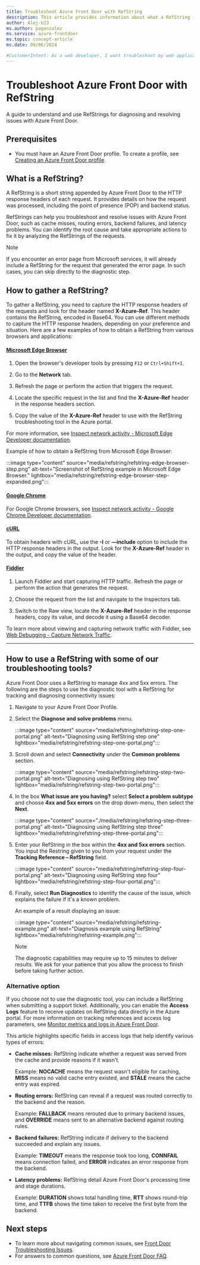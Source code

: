 ```yaml
---
title: Troubleshoot Azure Front Door with RefString 
description: This article provides information about what a RefString is and how to gather them 
author: Alej-b23 
ms.author: pagonzalez 
ms.service: azure-frontdoor 
ms.topic: concept-article 
ms.date: 09/06/2024

#CustomerIntent: As a web developer, I want troubleshoot my web application using a RefString.
---
```


# Troubleshoot Azure Front Door with RefString

A guide to understand and use RefStrings for diagnosing and resolving issues with Azure Front Door.

## Prerequisites

* You must have an Azure Front Door profile. To create a profile, see [Creating an Azure Front Door profile](create-front-door-portal.md).

## What is a RefString?

A RefString is a short string appended by Azure Front Door to the HTTP response headers of each request. It provides details on how the request was processed, including the point of presence (POP) and backend status.

RefStrings can help you troubleshoot and resolve issues with Azure Front Door, such as cache misses, routing errors, backend failures, and latency problems. You can identify the root cause and take appropriate actions to fix it by analyzing the RefStrings of the requests.

> [!NOTE] 
> If you encounter an error page from Microsoft services, it will already include a RefString for the request that generated the error page. In such cases, you can skip directly to the diagnostic step. 

## How to gather a RefString?

To gather a RefString, you need to capture the HTTP response headers of the requests and look for the header named **X-Azure-Ref**. This header contains the RefString, encoded in Base64. You can use different methods to capture the HTTP response headers, depending on your preference and situation. Here are a few examples of how to obtain a RefString from various browsers and applications:

#### [Microsoft Edge Browser](#tab/edge)

1. Open the browser's developer tools by pressing `F12` or `Ctrl+Shift+I`.

1. Go to the **Network** tab.

1. Refresh the page or perform the action that triggers the request.

1. Locate the specific request in the list and find the **X-Azure-Ref** header in the response headers section.

1. Copy the value of the **X-Azure-Ref** header to use with the RefString troubleshooting tool in the Azure portal.

For more information, see [Inspect network activity - Microsoft Edge Developer documentation](/microsoft-edge/devtools-guide-chromium/network/).

Example of how to obtain a RefString from Microsoft Edge Browser:

:::image type="content" source="media/refstring/refstring-edge-browser-step.png" alt-text="Screenshot of RefString example in Microsoft Edge Browser." lightbox="media/refstring/refstring-edge-browser-step-expanded.png":::

#### [Google Chrome](#tab/chrome)

For Google Chrome browsers, see [Inspect network activity - Google Chrome Developer documentation](https://developer.chrome.com/docs/devtools/network).

#### [cURL](#tab/curl)

To obtain headers with cURL, use the **-I** or **—include** option to include the HTTP response headers in the output. Look for the **X-Azure-Ref** header in the output, and copy the value of the header.

#### [Fiddler](#tab/fiddler)

1. Launch Fiddler and start capturing HTTP traffic. Refresh the page or perform the action that generates the request.

1. Choose the request from the list and navigate to the Inspectors tab.

1. Switch to the Raw view, locate the **X-Azure-Ref** header in the response headers, copy its value, and decode it using a Base64 decoder.

To learn more about viewing and capturing network traffic with Fiddler, see [Web Debugging - Capture Network Traffic](https://www.telerik.com/fiddler/usecases/web-debugging). 

---

## How to use a RefString with some of our troubleshooting tools?
Azure Front Door uses a RefString to manage 4xx and 5xx errors. The following are the steps to use the diagnostic tool with a RefString for tracking and diagnosing connectivity issues:

1.	Navigate to your Azure Front Door Profile.

1.	Select the **Diagnose and solve problems** menu.
 
    :::image type="content" source="media/refstring/refstring-step-one-portal.png" alt-text="Diagnosing using RefString step one" lightbox="media/refstring/refstring-step-one-portal.png":::

1.	Scroll down and select **Connectivity** under the **Common problems** section.

    :::image type="content" source="media/refstring/refstring-step-two-portal.png" alt-text="Diagnosing using RefString step two" lightbox="media/refstring/refstring-step-two-portal.png":::

1.	In the box **What issue are you having?** select **Select a problem subtype** and choose **4xx and 5xx errors** on the drop down-menu, then select the **Next**.

    :::image type="content" source="./media/refstring/refstring-step-three-portal.png" alt-text="Diagnosing using RefString step three" lightbox="media/refstring/refstring-step-three-portal.png":::
 
1.	Enter your RefString in the box within the **4xx and 5xx errors** section. You input the Restring given to you from your request under the **Tracking Reference – RefString** field.

    :::image type="content" source="media/refstring/refstring-step-four-portal.png" alt-text="Diagnosing using RefString step four" lightbox="media/refstring/refstring-step-four-portal.png":::

1. Finally, select **Run Diagnostics** to identify the cause of the issue, which explains the failure if it's a known problem.

    An example of a result displaying an issue: 

    :::image type="content" source="media/refstring/refstring-example.png" alt-text="Diagnosis example using RefString" lightbox="media/refstring/refstring-example.png":::

    > [!NOTE] 
    > The diagnostic capabilities may require up to 15 minutes to deliver results. We ask for your patience that you allow the process to finish before taking further action.

### Alternative option

If you choose not to use the diagnostic tool, you can include a RefString when submitting a support ticket. Additionally, you can enable the **Access Logs** feature to receive updates on RefString data directly in the Azure portal. For more information on tracking references and access log parameters, see [Monitor metrics and logs in Azure Front Door](front-door-diagnostics.md#access-log). 

This article highlights specific fields in access logs that help identify various types of errors:

* **Cache misses:** RefString indicate whether a request was served from the cache and provide reasons if it wasn't.

    Example: **NOCACHE** means the request wasn't eligible for caching, **MISS** means no valid cache entry existed, and **STALE** means the cache entry was expired.

* **Routing errors:** RefString can reveal if a request was routed correctly to the backend and the reason.
        
    Example: **FALLBACK** means rerouted due to primary backend issues, and **OVERRIDE** means sent to an alternative backend against routing rules.

* **Backend failures:** RefString indicate if delivery to the backend succeeded and explain any issues.
    
    Example: **TIMEOUT** means the response took too long, **CONNFAIL** means connection failed, and **ERROR** indicates an error response from the backend.

* **Latency problems:** RefString detail Azure Front Door's processing time and stage durations.

    Example: **DURATION** shows total handling time, **RTT** shows round-trip time, and **TTFB** shows the time taken to receive the first byte from the backend.

## Next steps

* To learn more about navigating common issues, see [Front Door Troubleshooting Issues](troubleshoot-issues.md). 
* For answers to common questions, see [Azure Front Door FAQ](front-door-faq.yml).